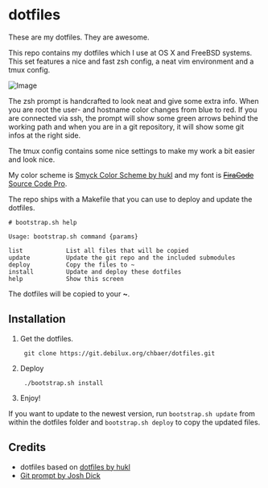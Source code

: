 # dotfiles

These are my dotfiles. They are awesome.

This repo contains my dotfiles which I use at OS X and FreeBSD systems. This set features a nice and fast zsh config, a neat vim environment and a tmux config.

![Image](https://git.debilux.org/chbaer/dotfiles/raw/branch/master/screenshot.png)

The zsh prompt is handcrafted to look neat and give some extra info. When you are root the user- and hostname color changes from blue to red. If you are connected via ssh, the prompt will show some green arrows behind the working path and when you are in a git repository, it will show some git infos at the right side.

The tmux config contains some nice settings to make my work a bit easier and look nice.

My color scheme is [Smyck Color Scheme by hukl](https://github.com/hukl/Smyck-Color-Scheme) and my font is [~~FiraCode~~](https://github.com/tonsky/FiraCode) [Source Code Pro](https://adobe-fonts.github.io/source-code-pro/).

The repo ships with a Makefile that you can use to deploy and update the dotfiles.

	# bootstrap.sh help
	
	Usage: bootstrap.sh command {params}
	
	list 			List all files that will be copied
	update 			Update the git repo and the included submodules
	deploy 			Copy the files to ~
	install 		Update and deploy these dotfiles
	help 			Show this screen

The dotfiles will be copied to your **~**.

## Installation

1. Get the dotfiles.

		git clone https://git.debilux.org/chbaer/dotfiles.git

2. Deploy

		./bootstrap.sh install

3. Enjoy!

If you want to update to the newest version, run ``bootstrap.sh update`` from within the dotfiles folder and ``bootstrap.sh deploy`` to copy the updated files.


## Credits

- dotfiles based on [dotfiles by hukl](https://github.com/hukl/dotfiles)
- [Git prompt by Josh Dick](https://gist.github.com/joshdick/4415470)
